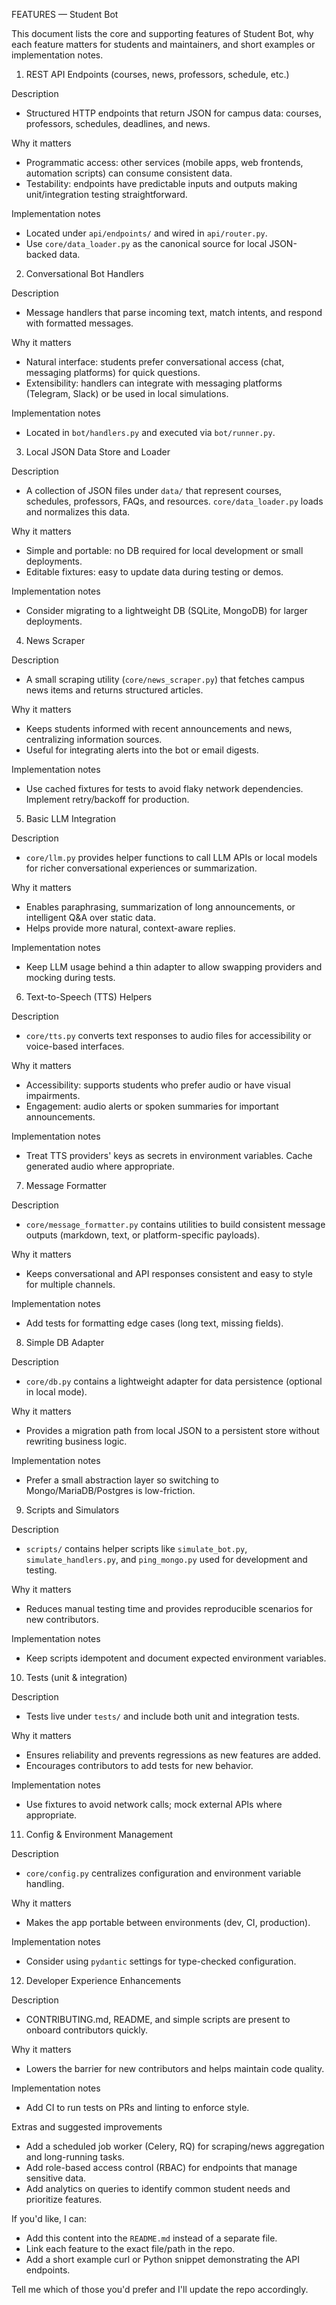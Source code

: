 FEATURES — Student Bot

This document lists the core and supporting features of Student Bot, why each feature matters for students and maintainers, and short examples or implementation notes.

1. REST API Endpoints (courses, news, professors, schedule, etc.)

Description
- Structured HTTP endpoints that return JSON for campus data: courses, professors, schedules, deadlines, and news.

Why it matters
- Programmatic access: other services (mobile apps, web frontends, automation scripts) can consume consistent data.
- Testability: endpoints have predictable inputs and outputs making unit/integration testing straightforward.

Implementation notes
- Located under `api/endpoints/` and wired in `api/router.py`.
- Use `core/data_loader.py` as the canonical source for local JSON-backed data.

2. Conversational Bot Handlers

Description
- Message handlers that parse incoming text, match intents, and respond with formatted messages.

Why it matters
- Natural interface: students prefer conversational access (chat, messaging platforms) for quick questions.
- Extensibility: handlers can integrate with messaging platforms (Telegram, Slack) or be used in local simulations.

Implementation notes
- Located in `bot/handlers.py` and executed via `bot/runner.py`.

3. Local JSON Data Store and Loader

Description
- A collection of JSON files under `data/` that represent courses, schedules, professors, FAQs, and resources. `core/data_loader.py` loads and normalizes this data.

Why it matters
- Simple and portable: no DB required for local development or small deployments.
- Editable fixtures: easy to update data during testing or demos.

Implementation notes
- Consider migrating to a lightweight DB (SQLite, MongoDB) for larger deployments.

4. News Scraper

Description
- A small scraping utility (`core/news_scraper.py`) that fetches campus news items and returns structured articles.

Why it matters
- Keeps students informed with recent announcements and news, centralizing information sources.
- Useful for integrating alerts into the bot or email digests.

Implementation notes
- Use cached fixtures for tests to avoid flaky network dependencies. Implement retry/backoff for production.

5. Basic LLM Integration

Description
- `core/llm.py` provides helper functions to call LLM APIs or local models for richer conversational experiences or summarization.

Why it matters
- Enables paraphrasing, summarization of long announcements, or intelligent Q&A over static data.
- Helps provide more natural, context-aware replies.

Implementation notes
- Keep LLM usage behind a thin adapter to allow swapping providers and mocking during tests.

6. Text-to-Speech (TTS) Helpers

Description
- `core/tts.py` converts text responses to audio files for accessibility or voice-based interfaces.

Why it matters
- Accessibility: supports students who prefer audio or have visual impairments.
- Engagement: audio alerts or spoken summaries for important announcements.

Implementation notes
- Treat TTS providers' keys as secrets in environment variables. Cache generated audio where appropriate.

7. Message Formatter

Description
- `core/message_formatter.py` contains utilities to build consistent message outputs (markdown, text, or platform-specific payloads).

Why it matters
- Keeps conversational and API responses consistent and easy to style for multiple channels.

Implementation notes
- Add tests for formatting edge cases (long text, missing fields).

8. Simple DB Adapter

Description
- `core/db.py` contains a lightweight adapter for data persistence (optional in local mode).

Why it matters
- Provides a migration path from local JSON to a persistent store without rewriting business logic.

Implementation notes
- Prefer a small abstraction layer so switching to Mongo/MariaDB/Postgres is low-friction.

9. Scripts and Simulators

Description
- `scripts/` contains helper scripts like `simulate_bot.py`, `simulate_handlers.py`, and `ping_mongo.py` used for development and testing.

Why it matters
- Reduces manual testing time and provides reproducible scenarios for new contributors.

Implementation notes
- Keep scripts idempotent and document expected environment variables.

10. Tests (unit & integration)

Description
- Tests live under `tests/` and include both unit and integration tests.

Why it matters
- Ensures reliability and prevents regressions as new features are added.
- Encourages contributors to add tests for new behavior.

Implementation notes
- Use fixtures to avoid network calls; mock external APIs where appropriate.

11. Config & Environment Management

Description
- `core/config.py` centralizes configuration and environment variable handling.

Why it matters
- Makes the app portable between environments (dev, CI, production).

Implementation notes
- Consider using `pydantic` settings for type-checked configuration.

12. Developer Experience Enhancements

Description
- CONTRIBUTING.md, README, and simple scripts are present to onboard contributors quickly.

Why it matters
- Lowers the barrier for new contributors and helps maintain code quality.

Implementation notes
- Add CI to run tests on PRs and linting to enforce style.


Extras and suggested improvements

- Add a scheduled job worker (Celery, RQ) for scraping/news aggregation and long-running tasks.
- Add role-based access control (RBAC) for endpoints that manage sensitive data.
- Add analytics on queries to identify common student needs and prioritize features.


If you'd like, I can:
- Add this content into the `README.md` instead of a separate file.
- Link each feature to the exact file/path in the repo.
- Add a short example curl or Python snippet demonstrating the API endpoints.

Tell me which of those you'd prefer and I'll update the repo accordingly.
